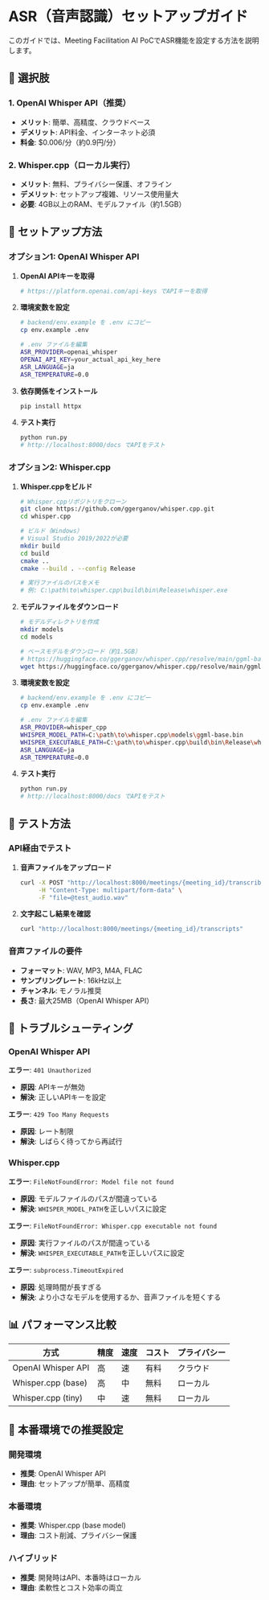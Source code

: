 # ASR（音声認識）セットアップガイド

このガイドでは、Meeting Facilitation AI PoCでASR機能を設定する方法を説明します。

## 🎯 選択肢

### 1. OpenAI Whisper API（推奨）
- **メリット**: 簡単、高精度、クラウドベース
- **デメリット**: API料金、インターネット必須
- **料金**: $0.006/分（約0.9円/分）

### 2. Whisper.cpp（ローカル実行）
- **メリット**: 無料、プライバシー保護、オフライン
- **デメリット**: セットアップ複雑、リソース使用量大
- **必要**: 4GB以上のRAM、モデルファイル（約1.5GB）

## 🔧 セットアップ方法

### オプション1: OpenAI Whisper API

1. **OpenAI APIキーを取得**
   ```bash
   # https://platform.openai.com/api-keys でAPIキーを取得
   ```

2. **環境変数を設定**
   ```bash
   # backend/env.example を .env にコピー
   cp env.example .env
   
   # .env ファイルを編集
   ASR_PROVIDER=openai_whisper
   OPENAI_API_KEY=your_actual_api_key_here
   ASR_LANGUAGE=ja
   ASR_TEMPERATURE=0.0
   ```

3. **依存関係をインストール**
   ```bash
   pip install httpx
   ```

4. **テスト実行**
   ```bash
   python run.py
   # http://localhost:8000/docs でAPIをテスト
   ```

### オプション2: Whisper.cpp

1. **Whisper.cppをビルド**
   ```bash
   # Whisper.cppリポジトリをクローン
   git clone https://github.com/ggerganov/whisper.cpp.git
   cd whisper.cpp
   
   # ビルド（Windows）
   # Visual Studio 2019/2022が必要
   mkdir build
   cd build
   cmake ..
   cmake --build . --config Release
   
   # 実行ファイルのパスをメモ
   # 例: C:\path\to\whisper.cpp\build\bin\Release\whisper.exe
   ```

2. **モデルファイルをダウンロード**
   ```bash
   # モデルディレクトリを作成
   mkdir models
   cd models
   
   # ベースモデルをダウンロード（約1.5GB）
   # https://huggingface.co/ggerganov/whisper.cpp/resolve/main/ggml-base.bin
   wget https://huggingface.co/ggerganov/whisper.cpp/resolve/main/ggml-base.bin
   ```

3. **環境変数を設定**
   ```bash
   # backend/env.example を .env にコピー
   cp env.example .env
   
   # .env ファイルを編集
   ASR_PROVIDER=whisper_cpp
   WHISPER_MODEL_PATH=C:\path\to\whisper.cpp\models\ggml-base.bin
   WHISPER_EXECUTABLE_PATH=C:\path\to\whisper.cpp\build\bin\Release\whisper.exe
   ASR_LANGUAGE=ja
   ASR_TEMPERATURE=0.0
   ```

4. **テスト実行**
   ```bash
   python run.py
   # http://localhost:8000/docs でAPIをテスト
   ```

## 🧪 テスト方法

### API経由でテスト

1. **音声ファイルをアップロード**
   ```bash
   curl -X POST "http://localhost:8000/meetings/{meeting_id}/transcribe" \
        -H "Content-Type: multipart/form-data" \
        -F "file=@test_audio.wav"
   ```

2. **文字起こし結果を確認**
   ```bash
   curl "http://localhost:8000/meetings/{meeting_id}/transcripts"
   ```

### 音声ファイルの要件

- **フォーマット**: WAV, MP3, M4A, FLAC
- **サンプリングレート**: 16kHz以上
- **チャンネル**: モノラル推奨
- **長さ**: 最大25MB（OpenAI Whisper API）

## 🔧 トラブルシューティング

### OpenAI Whisper API

**エラー**: `401 Unauthorized`
- **原因**: APIキーが無効
- **解決**: 正しいAPIキーを設定

**エラー**: `429 Too Many Requests`
- **原因**: レート制限
- **解決**: しばらく待ってから再試行

### Whisper.cpp

**エラー**: `FileNotFoundError: Model file not found`
- **原因**: モデルファイルのパスが間違っている
- **解決**: `WHISPER_MODEL_PATH`を正しいパスに設定

**エラー**: `FileNotFoundError: Whisper.cpp executable not found`
- **原因**: 実行ファイルのパスが間違っている
- **解決**: `WHISPER_EXECUTABLE_PATH`を正しいパスに設定

**エラー**: `subprocess.TimeoutExpired`
- **原因**: 処理時間が長すぎる
- **解決**: より小さなモデルを使用するか、音声ファイルを短くする

## 📊 パフォーマンス比較

| 方式 | 精度 | 速度 | コスト | プライバシー |
|------|------|------|--------|------------|
| OpenAI Whisper API | 高 | 速 | 有料 | クラウド |
| Whisper.cpp (base) | 高 | 中 | 無料 | ローカル |
| Whisper.cpp (tiny) | 中 | 速 | 無料 | ローカル |

## 🚀 本番環境での推奨設定

### 開発環境
- **推奨**: OpenAI Whisper API
- **理由**: セットアップが簡単、高精度

### 本番環境
- **推奨**: Whisper.cpp (base model)
- **理由**: コスト削減、プライバシー保護

### ハイブリッド
- **推奨**: 開発時はAPI、本番時はローカル
- **理由**: 柔軟性とコスト効率の両立
